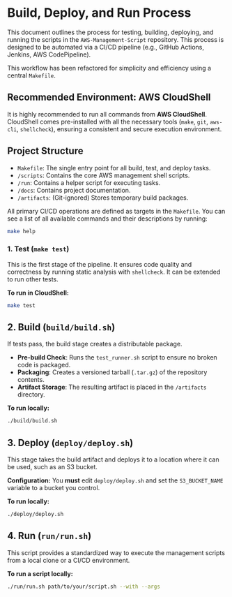 # Build, Deploy, and Run Process

This document outlines the process for testing, building, deploying, and running the scripts in the `AWS-Management-Script` repository. This process is designed to be automated via a CI/CD pipeline (e.g., GitHub Actions, Jenkins, AWS CodePipeline).

This workflow has been refactored for simplicity and efficiency using a central `Makefile`.

## Recommended Environment: AWS CloudShell

It is highly recommended to run all commands from **AWS CloudShell**. CloudShell comes pre-installed with all the necessary tools (`make`, `git`, `aws-cli`, `shellcheck`), ensuring a consistent and secure execution environment.

## Project Structure

-   `Makefile`: The single entry point for all build, test, and deploy tasks.
-   `/scripts`: Contains the core AWS management shell scripts.
-   `/run`: Contains a helper script for executing tasks.
-   `/docs`: Contains project documentation.
-   `/artifacts`: (Git-ignored) Stores temporary build packages.

All primary CI/CD operations are defined as targets in the `Makefile`. You can see a list of all available commands and their descriptions by running:
```sh
make help
```

### 1. Test (`make test`)

This is the first stage of the pipeline. It ensures code quality and correctness by running static analysis with `shellcheck`. It can be extended to run other tests.

**To run in CloudShell:**
```sh
make test
```

## 2. Build (`build/build.sh`)

If tests pass, the build stage creates a distributable package.

-   **Pre-build Check**: Runs the `test_runner.sh` script to ensure no broken code is packaged.
-   **Packaging**: Creates a versioned tarball (`.tar.gz`) of the repository contents.
-   **Artifact Storage**: The resulting artifact is placed in the `/artifacts` directory.

**To run locally:**
```sh
./build/build.sh
```

## 3. Deploy (`deploy/deploy.sh`)

This stage takes the build artifact and deploys it to a location where it can be used, such as an S3 bucket.

**Configuration:**
You **must** edit `deploy/deploy.sh` and set the `S3_BUCKET_NAME` variable to a bucket you control.

**To run locally:**
```sh
./deploy/deploy.sh
```

## 4. Run (`run/run.sh`)

This script provides a standardized way to execute the management scripts from a local clone or a CI/CD environment.

**To run a script locally:**
```sh
./run/run.sh path/to/your/script.sh --with --args
```